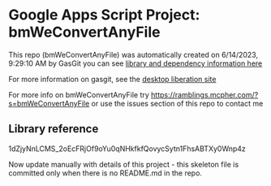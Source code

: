 # Google Apps Script Project: bmWeConvertAnyFile
This repo (bmWeConvertAnyFile) was automatically created on 6/14/2023, 9:29:10 AM by GasGit
you can see [library and dependency information here](dependencies.md)

For more information on gasgit, see the [desktop liberation site](https://ramblings.mcpher.com/drive-sdk-and-github/migrategasgit/ "desktop liberation")

For more info on bmWeConvertAnyFile try https://ramblings.mcpher.com/?s=bmWeConvertAnyFile or use the issues section of this repo to contact me
## Library reference
1dZjyNnLCMS_2oEcFRjOf9oYu0qNHkfkfQovycSytn1FhsABTXy0Wnp4z

Now update manually with details of this project - this skeleton file is committed only when there is no README.md in the repo.